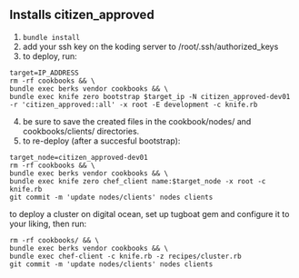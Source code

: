 Installs citizen_approved
---

1. ```bundle install```
2. add your ssh key on the koding server to /root/.ssh/authorized_keys
3. to deploy, run:
```
target=IP_ADDRESS
rm -rf cookbooks && \
bundle exec berks vendor cookbooks && \
bundle exec knife zero bootstrap $target_ip -N citizen_approved-dev01 -r 'citizen_approved::all' -x root -E development -c knife.rb
```
4. be sure to save the created files in the cookbook/nodes/ and cookbooks/clients/ directories.
5. to re-deploy (after a succesful bootstrap):
```
target_node=citizen_approved-dev01
rm -rf cookbooks && \
bundle exec berks vendor cookbooks && \
bundle exec knife zero chef_client name:$target_node -x root -c knife.rb
git commit -m 'update nodes/clients' nodes clients
```


to deploy a cluster on digital ocean, set up tugboat gem and configure it to your liking, then run:
```
rm -rf cookbooks/ && \
bundle exec berks vendor cookbooks && \
bundle exec chef-client -c knife.rb -z recipes/cluster.rb
git commit -m 'update nodes/clients' nodes clients
```
